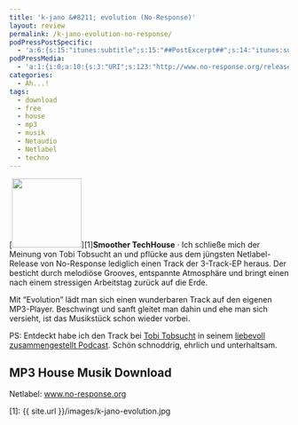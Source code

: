 ```yaml
---
title: 'k-jano &#8211; evolution (No-Response)'
layout: review
permalink: /k-jano-evolution-no-response/
podPressPostSpecific:
  - 'a:6:{s:15:"itunes:subtitle";s:15:"##PostExcerpt##";s:14:"itunes:summary";s:15:"##PostExcerpt##";s:15:"itunes:keywords";s:17:"##WordPressCats##";s:13:"itunes:author";s:10:"##Global##";s:15:"itunes:explicit";s:7:"Default";s:12:"itunes:block";s:7:"Default";}'
podPressMedia:
  - 'a:1:{i:0;a:10:{s:3:"URI";s:123:"http://www.no-response.org/releases/2008-03-31_-_k-jano_-_evolution_ep_-_nore015/02_-_k-jano_-_evolution_ep_-_evolution.mp3";s:5:"title";s:18:"k-jano "evolution"";s:4:"type";s:9:"audio_mp3";s:4:"size";s:8:"21549432";s:8:"duration";s:4:"5:58";s:12:"previewImage";s:80:"http://phlow.net/magazin/wp-content/plugins/podpress//images/vpreview_center.png";s:10:"dimensionW";s:3:"320";s:10:"dimensionH";s:3:"240";s:3:"rss";s:2:"on";s:4:"atom";s:2:"on";}}'
categories:
  - Ah...!
tags:
  - download
  - free
  - house
  - mp3
  - musik
  - Netaudio
  - Netlabel
  - techno
---
```

[<img class="left" title="k-jano-evolution" src="{{ site.url }}/images/k-jano-evolution.jpg" alt="" width="125" height="125" />][1]**Smoother TechHouse** &middot; Ich schließe mich der Meinung von Tobi Tobsucht an und pflücke aus dem jüngsten Netlabel-Release von No-Response lediglich einen Track der 3-Track-EP heraus. Der besticht durch melodiöse Grooves, entspannte Atmosphäre und bringt einen nach einem stressigen Arbeitstag zurück auf die Erde.<!--more-->


  


Mit &#8220;Evolution&#8221; lädt man sich einen wunderbaren Track auf den eigenen MP3-Player. Beschwingt und sanft gleitet man dahin und ehe man sich versieht, ist das Musikstück schon wieder vorbei.

PS: Entdeckt habe ich den Track bei <a href="http://tobitobsucht.de/" target="_blank">Tobi Tobsucht</a> in seinem <a href="http://netzklang.twoday.net/stories/4876869/" target="_blank">liebevoll zusammengestellt Podcast</a>. Schön schnoddrig, ehrlich und unterhaltsam.

## MP3 House Musik Download

Netlabel: <a href="http://www.no-response.org" target="_blank">www.no-response.org</a>

 [1]: {{ site.url }}/images/k-jano-evolution.jpg